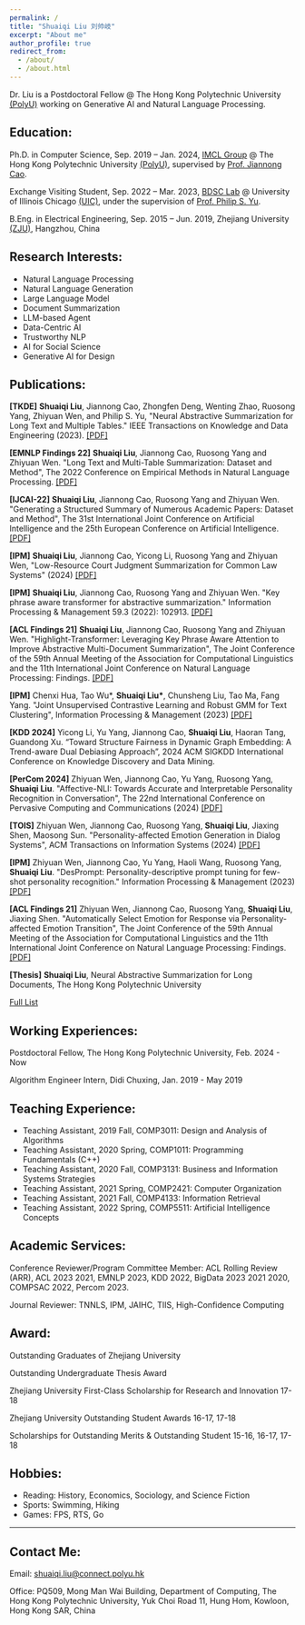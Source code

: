 ```yaml
---
permalink: /
title: "Shuaiqi Liu 刘帅岐"
excerpt: "About me"
author_profile: true
redirect_from: 
  - /about/
  - /about.html
---
```


Dr. Liu is a Postdoctoral Fellow @ The Hong Kong Polytechnic University <a href="https://www.polyu.edu.hk/">(PolyU)</a> working on Generative AI and Natural Language Processing.

## Education:

Ph.D. in Computer Science, Sep. 2019 –  Jan. 2024, <a href="https://www4.comp.polyu.edu.hk/~labimcl/index.html" target="_blank">IMCL Group</a> @ The Hong Kong Polytechnic University <a href="https://www.polyu.edu.hk/">(PolyU)</a>, supervised by <a href="https://www4.comp.polyu.edu.hk/~csjcao/" target="_blank">Prof. Jiannong Cao</a>. 

Exchange Visiting Student, Sep. 2022 – Mar. 2023, <a href="https://bdsc-uic.github.io/index.html" target="_blank">BDSC Lab</a> @ University of Illinois Chicago <a href="https://www.uic.edu/" target="_blank">(UIC)</a>, under the supervision of <a href="https://cs.uic.edu/profiles/philip-yu/" target="_blank">Prof. Philip S. Yu</a>. 

B.Eng. in Electrical Engineering, Sep. 2015 – Jun. 2019, Zhejiang University <a href="https://www.zju.edu.cn/english/">(ZJU)</a>, Hangzhou, China

## Research Interests:
* Natural Language Processing
* Natural Language Generation
* Large Language Model
* Document Summarization
* LLM-based Agent
* Data-Centric AI
* Trustworthy NLP
* AI for Social Science
* Generative AI for Design


## Publications:



**[TKDE]** **Shuaiqi Liu**, Jiannong Cao, Zhongfen Deng, Wenting Zhao, Ruosong Yang, Zhiyuan Wen, and Philip S. Yu, "Neural Abstractive Summarization for Long Text and Multiple Tables." IEEE Transactions on Knowledge and Data Engineering (2023). <a href="https://www.computer.org/csdl/journal/tk/2024/06/10285615/1Rd2tT6VqUg">[PDF]</a>

**[EMNLP Findings 22]** **Shuaiqi Liu**, Jiannong Cao, Ruosong Yang and Zhiyuan Wen. "Long Text and Multi-Table Summarization: Dataset and Method", The 2022 Conference on Empirical Methods in Natural Language Processing. <a href="https://aclanthology.org/2022.findings-emnlp.145.pdf">[PDF]</a>

**[IJCAI-22]** **Shuaiqi Liu**, Jiannong Cao, Ruosong Yang and Zhiyuan Wen. "Generating a Structured Summary of Numerous Academic Papers: Dataset and Method", The 31st International Joint Conference on Artificial Intelligence and the 25th European Conference on Artificial Intelligence. <a href="https://www.ijcai.org/proceedings/2022/0591.pdf">[PDF]</a>

**[IPM]** **Shuaiqi Liu**, Jiannong Cao, Yicong Li, Ruosong Yang and Zhiyuan Wen, "Low-Resource Court Judgment Summarization for Common Law Systems" (2024) <a href="https://arxiv.org/pdf/2403.04454.pdf">[PDF]</a>

**[IPM]** **Shuaiqi Liu**, Jiannong Cao, Ruosong Yang and Zhiyuan Wen. "Key phrase aware transformer for abstractive summarization." Information Processing & Management 59.3 (2022): 102913. <a href="https://www.sciencedirect.com/science/article/pii/S0306457322000395">[PDF]</a>

**[ACL Findings 21]** **Shuaiqi Liu**, Jiannong Cao, Ruosong Yang and Zhiyuan Wen. "Highlight-Transformer: Leveraging Key Phrase Aware Attention to Improve Abstractive Multi-Document Summarization", The Joint Conference of the 59th Annual Meeting of the Association for Computational Linguistics and the 11th International Joint Conference on Natural Language Processing: Findings. <a href="https://aclanthology.org/2021.findings-acl.445.pdf">[PDF]</a>

**[IPM]** Chenxi Hua, Tao Wu\*, **Shuaiqi Liu\***, Chunsheng Liu, Tao Ma, Fang Yang. "Joint Unsupervised Contrastive Learning and Robust GMM for Text Clustering", Information Processing & Management (2023) <a href="https://www.sciencedirect.com/science/article/pii/S0306457323002662">[PDF]</a>

**[KDD 2024]**	Yicong Li, Yu Yang, Jiannong Cao, **Shuaiqi Liu**, Haoran Tang, Guandong Xu. “Toward Structure Fairness in Dynamic Graph Embedding: A Trend-aware Dual Debiasing Approach”, 2024 ACM SIGKDD International Conference on Knowledge Discovery and Data Mining. 

**[PerCom 2024]** Zhiyuan Wen, Jiannong Cao, Yu Yang, Ruosong Yang, **Shuaiqi Liu**. "Affective-NLI: Towards Accurate and Interpretable Personality Recognition in Conversation", The 22nd International Conference on Pervasive Computing and Communications (2024) <a href="http://arxiv.org/abs/2404.02589">[PDF]</a>

**[TOIS]** Zhiyuan Wen, Jiannong Cao, Ruosong Yang, **Shuaiqi Liu**, Jiaxing Shen, Maosong Sun. "Personality-affected Emotion Generation in Dialog Systems", ACM Transactions on Information Systems (2024) <a href="https://dl.acm.org/doi/10.1145/3655616">[PDF]</a>

**[IPM]** Zhiyuan Wen, Jiannong Cao, Yu Yang, Haoli Wang, Ruosong Yang, **Shuaiqi Liu**. "DesPrompt: Personality-descriptive prompt tuning for few-shot personality recognition." Information Processing & Management (2023) <a href="https://www.sciencedirect.com/science/article/abs/pii/S0306457323001590">[PDF]</a>

**[ACL Findings 21]** Zhiyuan Wen, Jiannong Cao, Ruosong Yang, **Shuaiqi Liu**, Jiaxing Shen. "Automatically Select Emotion for Response via Personality-affected Emotion Transition", The Joint Conference of the 59th Annual Meeting of the Association for Computational Linguistics and the 11th International Joint Conference on Natural Language Processing: Findings. <a href="https://aclanthology.org/2021.findings-acl.444/">[PDF]</a>

**[Thesis]** **Shuaiqi Liu**, Neural Abstractive Summarization for Long Documents, The Hong Kong Polytechnic University

<a href="https://scholar.google.com.hk/citations?hl=en&user=OLgJJ2MAAAAJ" target="_blank">Full List</a>


## Working Experiences:

Postdoctoral Fellow, The Hong Kong Polytechnic University, Feb. 2024 - Now

Algorithm Engineer Intern, Didi Chuxing, Jan. 2019 - May 2019


## Teaching Experience:

* Teaching Assistant, 2019 Fall, COMP3011: Design and Analysis of Algorithms
* Teaching Assistant, 2020 Spring, COMP1011: Programming Fundamentals (C++)
* Teaching Assistant, 2020 Fall, COMP3131: Business and Information Systems Strategies
* Teaching Assistant, 2021 Spring, COMP2421: Computer Organization
* Teaching Assistant, 2021 Fall, COMP4133: Information Retrieval
* Teaching Assistant, 2022 Spring, COMP5511: Artificial Intelligence Concepts


## Academic Services:
Conference Reviewer/Program Committee Member: ACL Rolling Review (ARR), ACL 2023 2021, EMNLP 2023, KDD 2022, BigData 2023 2021 2020, COMPSAC 2022, Percom 2023.

Journal Reviewer: TNNLS, IPM, JAIHC, TIIS, High-Confidence Computing

## Award:

Outstanding Graduates of Zhejiang University

Outstanding Undergraduate Thesis Award

Zhejiang University First-Class Scholarship for Research and Innovation 17-18

Zhejiang University Outstanding Student Awards 16-17, 17-18

Scholarships for Outstanding Merits & Outstanding Student 15-16, 16-17, 17-18

## Hobbies:
* Reading: History, Economics, Sociology, and Science Fiction
* Sports: Swimming, Hiking
* Games: FPS, RTS, Go

------

## Contact Me:
Email: shuaiqi.liu@connect.polyu.hk

Office: PQ509, Mong Man Wai Building, Department of Computing, The Hong Kong Polytechnic University, Yuk Choi Road 11, Hung Hom, Kowloon, Hong Kong SAR, China
